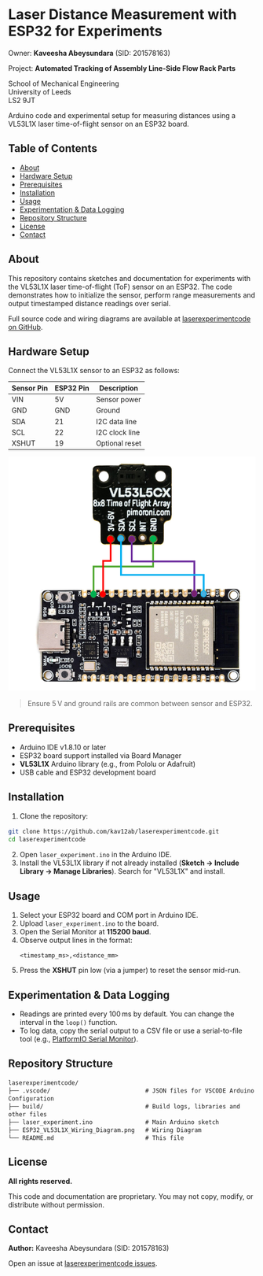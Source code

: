 # Laser Distance Measurement with ESP32 for Experiments

Owner: **Kaveesha Abeysundara** (SID: 201578163)    

Project: **Automated Tracking of Assembly Line-Side Flow Rack Parts**   

School of Mechanical Engineering   
University of Leeds  
LS2 9JT


Arduino code and experimental setup for measuring distances using a VL53L1X laser time-of-flight sensor on an ESP32 board.

## Table of Contents

- [About](#about)
- [Hardware Setup](#hardware-setup)
- [Prerequisites](#prerequisites)
- [Installation](#installation)
- [Usage](#usage)
- [Experimentation & Data Logging](#experimentation--data-logging)
- [Repository Structure](#repository-structure)
- [License](#license)
- [Contact](#contact)

## About

This repository contains sketches and documentation for experiments with the VL53L1X laser time-of-flight (ToF) sensor on an ESP32. The code demonstrates how to initialize the sensor, perform range measurements and output timestamped distance readings over serial.

Full source code and wiring diagrams are available at [laserexperimentcode on GitHub](https://github.com/kav12ab/laserexperimentcode).

## Hardware Setup

Connect the VL53L1X sensor to an ESP32 as follows:

| Sensor Pin | ESP32 Pin | Description     |
|------------|-----------|-----------------|
| VIN        | 5V        | Sensor power    |
| GND        | GND       | Ground          |
| SDA        | 21        | I2C data line   |
| SCL        | 22        | I2C clock line  |
| XSHUT      | 19        | Optional reset  |

![ESP32-C6 and VL53L1X Wiring Diagram](ESP32_VL53L1X_Wiring_Diagram.png)  
 

> Ensure 5 V and ground rails are common between sensor and ESP32.  


## Prerequisites

- Arduino IDE v1.8.10 or later
- ESP32 board support installed via Board Manager
- **VL53L1X** Arduino library (e.g., from Pololu or Adafruit)
- USB cable and ESP32 development board

## Installation

1. Clone the repository:
```bash
git clone https://github.com/kav12ab/laserexperimentcode.git
cd laserexperimentcode
```
2. Open `laser_experiment.ino` in the Arduino IDE.
3. Install the VL53L1X library if not already installed (**Sketch → Include Library → Manage Libraries**). Search for "VL53L1X" and install.

## Usage

1. Select your ESP32 board and COM port in Arduino IDE.
2. Upload `laser_experiment.ino` to the board.
3. Open the Serial Monitor at **115200 baud**.
4. Observe output lines in the format:
   ```
   <timestamp_ms>,<distance_mm>
   ```
5. Press the **XSHUT** pin low (via a jumper) to reset the sensor mid-run.

## Experimentation & Data Logging

- Readings are printed every 100 ms by default. You can change the interval in the `loop()` function.
- To log data, copy the serial output to a CSV file or use a serial-to-file tool (e.g., [PlatformIO Serial Monitor](https://docs.platformio.org/)).

## Repository Structure

```plaintext
laserexperimentcode/
├── .vscode/                           # JSON files for VSCODE Arduino Configuration
├── build/                             # Build logs, libraries and other files
├── laser_experiment.ino               # Main Arduino sketch
├── ESP32_VL53L1X_Wiring_Diagram.png   # Wiring Diagram
└── README.md                          # This file
```

## License

**All rights reserved.**

This code and documentation are proprietary. You may not copy, modify, or distribute without permission.

## Contact

**Author:** Kaveesha Abeysundara (SID: 201578163)  

Open an issue at [laserexperimentcode issues](https://github.com/kav12ab/laserexperimentcode/issues).

